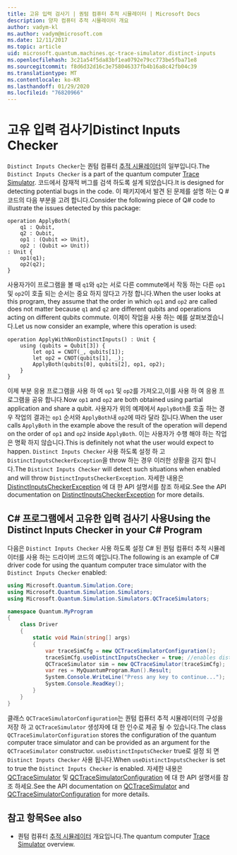 ```yaml
---
title: 고유 입력 검사기 | 퀀텀 컴퓨터 추적 시뮬레이터 | Microsoft Docs
description: 양자 컴퓨터 추적 시뮬레이터 개요
author: vadym-kl
ms.author: vadym@microsoft.com
ms.date: 12/11/2017
ms.topic: article
uid: microsoft.quantum.machines.qc-trace-simulator.distinct-inputs
ms.openlocfilehash: 3c21a54f5da83bf1ea0792e79cc773be5fba71e8
ms.sourcegitcommit: f8d6d32d16c3e758046337fb4b16a8c42fb04c39
ms.translationtype: MT
ms.contentlocale: ko-KR
ms.lasthandoff: 01/29/2020
ms.locfileid: "76820966"
---
```

# <a name="distinct-inputs-checker"></a><span data-ttu-id="40f5e-103">고유 입력 검사기</span><span class="sxs-lookup"><span data-stu-id="40f5e-103">Distinct Inputs Checker</span></span>

<span data-ttu-id="40f5e-104">`Distinct Inputs Checker`는 퀀텀 컴퓨터 [추적 시뮬레이터](xref:microsoft.quantum.machines.qc-trace-simulator.intro)의 일부입니다.</span><span class="sxs-lookup"><span data-stu-id="40f5e-104">The `Distinct Inputs Checker` is a part of the quantum computer [Trace Simulator](xref:microsoft.quantum.machines.qc-trace-simulator.intro).</span></span> <span data-ttu-id="40f5e-105">코드에서 잠재적 버그를 검색 하도록 설계 되었습니다.</span><span class="sxs-lookup"><span data-stu-id="40f5e-105">It is designed for detecting potential bugs in the code.</span></span> <span data-ttu-id="40f5e-106">이 패키지에서 발견 된 문제를 설명 하는 Q # 코드의 다음 부분을 고려 합니다.</span><span class="sxs-lookup"><span data-stu-id="40f5e-106">Consider the following piece of Q# code to illustrate the issues detected by this package:</span></span>

```qsharp
operation ApplyBoth(
    q1 : Qubit,
    q2 : Qubit,
    op1 : (Qubit => Unit),
    op2 : (Qubit => Unit))
: Unit {
    op1(q1);
    op2(q2);
}
```

<span data-ttu-id="40f5e-107">사용자가이 프로그램을 볼 때 `q1`와 `q2`는 서로 다른 commute에서 작동 하는 다른 `op1` 및 `op2`이 호출 되는 순서는 중요 하지 않다고 가정 합니다.</span><span class="sxs-lookup"><span data-stu-id="40f5e-107">When the user looks at this program, they assume that the order in which `op1` and `op2` are called does not matter because `q1` and `q2` are different qubits and operations acting on different qubits commute.</span></span> <span data-ttu-id="40f5e-108">이제이 작업을 사용 하는 예를 살펴보겠습니다.</span><span class="sxs-lookup"><span data-stu-id="40f5e-108">Let us now consider an example, where this operation is used:</span></span>

```qsharp
operation ApplyWithNonDistinctInputs() : Unit {
    using (qubits = Qubit[3]) {
        let op1 = CNOT(_, qubits[1]);
        let op2 = CNOT(qubits[1], _);
        ApplyBoth(qubits[0], qubits[2], op1, op2);
    }
}
```

<span data-ttu-id="40f5e-109">이제 부분 응용 프로그램을 사용 하 여 `op1` 및 `op2`를 가져오고,이를 사용 하 여 응용 프로그램을 공유 합니다.</span><span class="sxs-lookup"><span data-stu-id="40f5e-109">Now `op1` and `op2` are both obtained using partial application and share a qubit.</span></span> <span data-ttu-id="40f5e-110">사용자가 위의 예제에서 `ApplyBoth`를 호출 하는 경우 작업의 결과는 `op1` 순서와 `ApplyBoth`내 `op2`에 따라 달라 집니다.</span><span class="sxs-lookup"><span data-stu-id="40f5e-110">When the user calls `ApplyBoth` in the example above the result of the operation will depend on the order of `op1` and `op2` inside `ApplyBoth`.</span></span> <span data-ttu-id="40f5e-111">이는 사용자가 수행 해야 하는 작업은 명확 하지 않습니다.</span><span class="sxs-lookup"><span data-stu-id="40f5e-111">This is definitely not what the user would expect to happen.</span></span> <span data-ttu-id="40f5e-112">`Distinct Inputs Checker` 사용 하도록 설정 하 고 `DistinctInputsCheckerException`을 throw 하는 경우 이러한 상황을 감지 합니다.</span><span class="sxs-lookup"><span data-stu-id="40f5e-112">The `Distinct Inputs Checker` will detect such situations when enabled and will throw `DistinctInputsCheckerException`.</span></span> <span data-ttu-id="40f5e-113">자세한 내용은 [DistinctInputsCheckerException](https://docs.microsoft.com/dotnet/api/Microsoft.Quantum.Simulation.Simulators.QCTraceSimulators.DistinctInputsCheckerException) 에 대 한 API 설명서를 참조 하세요.</span><span class="sxs-lookup"><span data-stu-id="40f5e-113">See the API documentation on [DistinctInputsCheckerException](https://docs.microsoft.com/dotnet/api/Microsoft.Quantum.Simulation.Simulators.QCTraceSimulators.DistinctInputsCheckerException) for more details.</span></span>

## <a name="using-the-distinct-inputs-checker-in-your-c-program"></a><span data-ttu-id="40f5e-114">C# 프로그램에서 고유한 입력 검사기 사용</span><span class="sxs-lookup"><span data-stu-id="40f5e-114">Using the Distinct Inputs Checker in your C# Program</span></span>

<span data-ttu-id="40f5e-115">다음은 `Distinct Inputs Checker` 사용 하도록 설정 C# 된 퀀텀 컴퓨터 추적 시뮬레이터를 사용 하는 드라이버 코드의 예입니다.</span><span class="sxs-lookup"><span data-stu-id="40f5e-115">The following is an example of C# driver code for using the quantum computer trace simulator with the `Distinct Inputs Checker` enabled:</span></span>

```csharp
using Microsoft.Quantum.Simulation.Core;
using Microsoft.Quantum.Simulation.Simulators;
using Microsoft.Quantum.Simulation.Simulators.QCTraceSimulators;

namespace Quantum.MyProgram
{
    class Driver
    {
        static void Main(string[] args)
        {
            var traceSimCfg = new QCTraceSimulatorConfiguration();
            traceSimCfg.useDistinctInputsChecker = true; //enables distinct inputs checker
            QCTraceSimulator sim = new QCTraceSimulator(traceSimCfg);
            var res = MyQuantumProgram.Run().Result;
            System.Console.WriteLine("Press any key to continue...");
            System.Console.ReadKey();
        }
    }
}
```

<span data-ttu-id="40f5e-116">클래스 `QCTraceSimulatorConfiguration`는 퀀텀 컴퓨터 추적 시뮬레이터의 구성을 저장 하 고 `QCTraceSimulator` 생성자에 대 한 인수로 제공 될 수 있습니다.</span><span class="sxs-lookup"><span data-stu-id="40f5e-116">The class `QCTraceSimulatorConfiguration` stores the configuration of the quantum computer trace simulator and can be provided as an argument for the `QCTraceSimulator` constructor.</span></span> <span data-ttu-id="40f5e-117">`useDistinctInputsChecker` true로 설정 되 면 `Distinct Inputs Checker` 사용 됩니다.</span><span class="sxs-lookup"><span data-stu-id="40f5e-117">When `useDistinctInputsChecker` is set to true the `Distinct Inputs Checker` is enabled.</span></span> <span data-ttu-id="40f5e-118">자세한 내용은 [QCTraceSimulator](https://docs.microsoft.com/dotnet/api/Microsoft.Quantum.Simulation.Simulators.QCTraceSimulators.QCTraceSimulator) 및 [QCTraceSimulatorConfiguration](https://docs.microsoft.com/dotnet/api/Microsoft.Quantum.Simulation.Simulators.QCTraceSimulators.QCTraceSimulatorConfiguration?) 에 대 한 API 설명서를 참조 하세요.</span><span class="sxs-lookup"><span data-stu-id="40f5e-118">See the API documentation on [QCTraceSimulator](https://docs.microsoft.com/dotnet/api/Microsoft.Quantum.Simulation.Simulators.QCTraceSimulators.QCTraceSimulator) and [QCTraceSimulatorConfiguration](https://docs.microsoft.com/dotnet/api/Microsoft.Quantum.Simulation.Simulators.QCTraceSimulators.QCTraceSimulatorConfiguration?) for more details.</span></span>

## <a name="see-also"></a><span data-ttu-id="40f5e-119">참고 항목</span><span class="sxs-lookup"><span data-stu-id="40f5e-119">See also</span></span>

- <span data-ttu-id="40f5e-120">퀀텀 컴퓨터 [추적 시뮬레이터](xref:microsoft.quantum.machines.qc-trace-simulator.intro) 개요입니다.</span><span class="sxs-lookup"><span data-stu-id="40f5e-120">The quantum computer [Trace Simulator](xref:microsoft.quantum.machines.qc-trace-simulator.intro) overview.</span></span>
